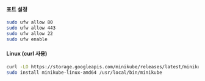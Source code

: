 #### 포트 설정
```bash
sudo ufw allow 80
sudo ufw allow 443
sudo ufw allow 22
sudo ufw enable
```

#### Linux (curl 사용)
```bash
curl -LO https://storage.googleapis.com/minikube/releases/latest/minikube-linux-amd64
sudo install minikube-linux-amd64 /usr/local/bin/minikube
```
